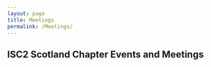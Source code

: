 ```yaml
---
layout: page
title: Meetings
permalink: /Meetings/
---
```


## ISC2 Scotland Chapter Events and Meetings

<!-- Include Elfsight widget -->

